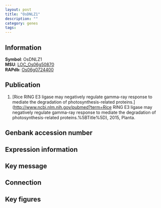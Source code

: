 ```yaml
---
layout: post
title: "OsDNLZ1"
description: ""
category: genes
tags: 
---
```


## Information
__Symbol__: OsDNLZ1  
__MSU__: [LOC_Os06g50870](http://rice.plantbiology.msu.edu/cgi-bin/ORF_infopage.cgi?orf=LOC_Os06g50870)  
__RAPdb__: [Os06g0724400](http://rapdb.dna.affrc.go.jp/viewer/gbrowse_details/irgsp1?name=Os06g0724400)  

## Publication
1. [Rice RING E3 ligase may negatively regulate gamma-ray response to mediate the degradation of photosynthesis-related proteins.](http://www.ncbi.nlm.nih.gov/pubmed?term=Rice RING E3 ligase may negatively regulate gamma-ray response to mediate the degradation of photosynthesis-related proteins.%5BTitle%5D), 2015, Planta.

## Genbank accession number

## Expression information

## Key message

## Connection

## Key figures


